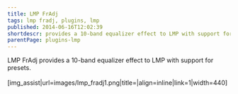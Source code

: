 ```yaml
---
title: LMP FrAdj
tags: lmp fradj, plugins, lmp
published: 2014-06-16T12:02:39
shortdescr: provides a 10-band equalizer effect to LMP with support for presets
parentPage: plugins-lmp
---
```


LMP FrAdj provides a 10-band equalizer effect to LMP with support for
presets.\
\
\[img\_assist|url=images/lmp\_fradj1.png|title=|align=inline|link=1|width=440\]